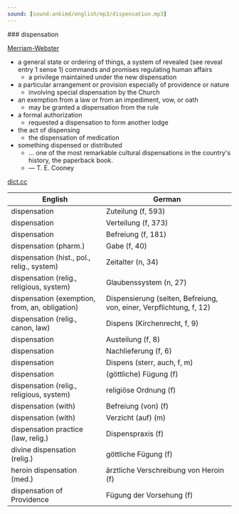 ```yaml
---
sound: [sound:ankimd/english/mp3/dispensation.mp3]
---
```


\### dispensation

[Merriam-Webster](https://www.merriam-webster.com/dictionary/dispensation)

- a general state or ordering of things, a system of revealed (see reveal entry 1 sense 1) commands and promises regulating human affairs
    - a privilege maintained under the new dispensation
- a particular arrangement or provision especially of providence or nature
    - involving special dispensation by the Church
- an exemption from a law or from an impediment, vow, or oath
    - may be granted a dispensation from the rule
- a formal authorization
    - requested a dispensation to form another lodge
- the act of dispensing
    - the dispensation of medication
- something dispensed or distributed
    - … one of the most remarkable cultural dispensations in the country's history, the paperback book.
    - — T. E. Cooney

[dict.cc](https://www.dict.cc/dispensation)

| English        | German       |
| -------------- | ------------ |
| dispensation | Zuteilung (f, 593) |
| dispensation | Verteilung (f, 373) |
| dispensation | Befreiung (f, 181) |
| dispensation (pharm.) | Gabe (f, 40) |
| dispensation (hist., pol., relig., system) | Zeitalter (n, 34) |
| dispensation (relig., religious, system) | Glaubenssystem (n, 27) |
| dispensation (exemption, from, an, obligation) | Dispensierung (selten, Befreiung, von, einer, Verpflichtung, f, 12) |
| dispensation (relig., canon, law) | Dispens (Kirchenrecht, f, 9) |
| dispensation | Austeilung (f, 8) |
| dispensation | Nachlieferung (f, 6) |
| dispensation | Dispens (sterr, auch, f, m) |
| dispensation | (göttliche) Fügung (f) |
| dispensation (relig., religious, system) | religiöse Ordnung (f) |
| dispensation (with) | Befreiung (von) (f) |
| dispensation (with) | Verzicht (auf) (m) |
| dispensation practice (law, relig.) | Dispenspraxis (f) |
| divine dispensation (relig.) | göttliche Fügung (f) |
| heroin dispensation (med.) | ärztliche Verschreibung von Heroin (f) |
| dispensation of Providence | Fügung der Vorsehung (f) |
